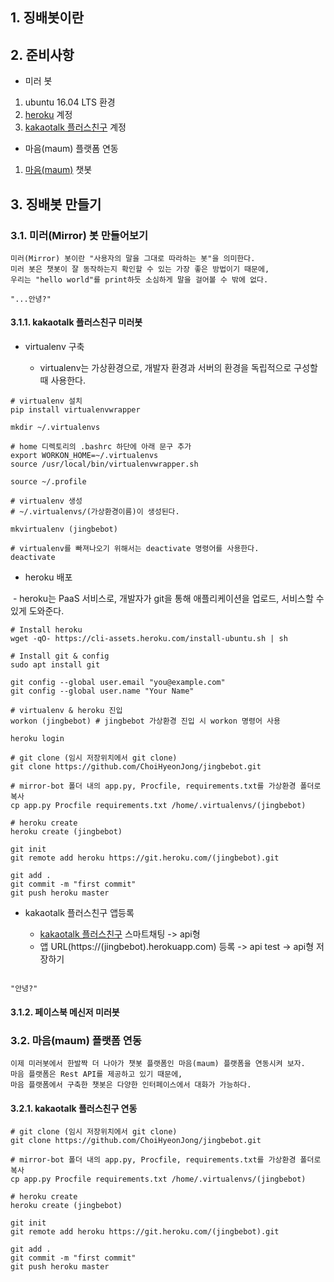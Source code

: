 ## 1. 징배봇이란

## 2. 준비사항

- 미러 봇
1. ubuntu 16.04 LTS 환경
2. [heroku](https://www.heroku.com "heroku") 계정
3. [kakaotalk 플러스친구](https://center-pf.kakao.com/login "kakaotalk 플러스친구") 계정

- 마음(maum) 플랫폼 연동
1. [마음(maum)](https://maum.ai/ "마음플랫폼") 챗봇

## 3. 징배봇 만들기

### 3.1. 미러(Mirror) 봇 만들어보기

```
미러(Mirror) 봇이란 "사용자의 말을 그대로 따라하는 봇"을 의미한다.
미러 봇은 챗봇이 잘 동작하는지 확인할 수 있는 가장 좋은 방법이기 때문에,
우리는 "hello world"를 print하듯 소심하게 말을 걸어볼 수 밖에 없다.

"...안녕?"
```

#### 3.1.1. kakaotalk 플러스친구 미러봇

- virtualenv 구축

  - virtualenv는 가상환경으로, 개발자 환경과 서버의 환경을 독립적으로 구성할 때 사용한다.

```
# virtualenv 설치
pip install virtualenvwrapper

mkdir ~/.virtualenvs

# home 디렉토리의 .bashrc 하단에 아래 문구 추가
export WORKON_HOME=~/.virtualenvs
source /usr/local/bin/virtualenvwrapper.sh

source ~/.profile

# virtualenv 생성
# ~/.virtualenvs/(가상환경이름)이 생성된다.

mkvirtualenv (jingbebot)

# virtualenv를 빠져나오기 위해서는 deactivate 명령어를 사용한다.
deactivate
```

- heroku 배포

  - heroku는 PaaS 서비스로, 개발자가 git을 통해 애플리케이션을 업로드, 서비스할 수 있게 도와준다.

```
# Install heroku 
wget -qO- https://cli-assets.heroku.com/install-ubuntu.sh | sh

# Install git & config
sudo apt install git

git config --global user.email "you@example.com"
git config --global user.name "Your Name"

# virtualenv & heroku 진입
workon (jingbebot) # jingbebot 가상환경 진입 시 workon 명령어 사용

heroku login

# git clone (임시 저장위치에서 git clone)
git clone https://github.com/ChoiHyeonJong/jingbebot.git

# mirror-bot 폴더 내의 app.py, Procfile, requirements.txt를 가상환경 폴더로 복사
cp app.py Procfile requirements.txt /home/.virtualenvs/(jingbebot) 

# heroku create
heroku create (jingbebot)

git init 
git remote add heroku https://git.heroku.com/(jingbebot).git

git add .
git commit -m "first commit"
git push heroku master
```

- kakaotalk 플러스친구 앱등록

  - [kakaotalk 플러스친구](https://center-pf.kakao.com/login "kakaotalk 플러스친구") 스마트채팅 -> api형
  - 앱 URL(https://(jingbebot).herokuapp.com) 등록 -> api test -> api형 저장하기
  
```

"안녕?"

```
#### 3.1.2. 페이스북 메신저 미러봇

### 3.2. 마음(maum) 플랫폼 연동

```
이제 미러봇에서 한발짝 더 나아가 챗봇 플랫폼인 마음(maum) 플랫폼을 연동시켜 보자.
마음 플랫폼은 Rest API를 제공하고 있기 때문에,
마음 플랫폼에서 구축한 챗봇은 다양한 인터페이스에서 대화가 가능하다.
```

#### 3.2.1. kakaotalk 플러스친구 연동

```
# git clone (임시 저장위치에서 git clone)
git clone https://github.com/ChoiHyeonJong/jingbebot.git

# mirror-bot 폴더 내의 app.py, Procfile, requirements.txt를 가상환경 폴더로 복사
cp app.py Procfile requirements.txt /home/.virtualenvs/(jingbebot) 

# heroku create
heroku create (jingbebot)

git init 
git remote add heroku https://git.heroku.com/(jingbebot).git

git add .
git commit -m "first commit"
git push heroku master
```
